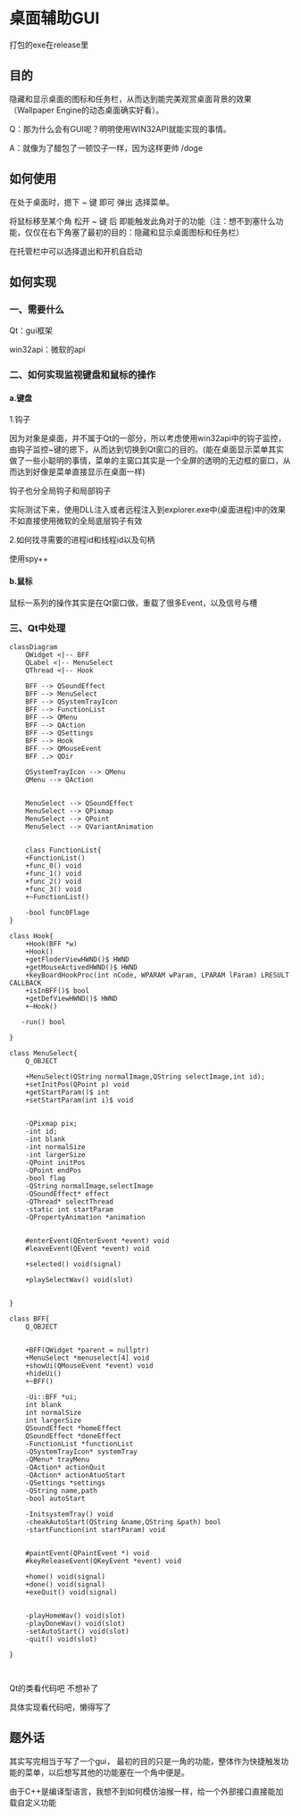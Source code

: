 # 桌面辅助GUI

打包的exe在release里


 ## 目的

隐藏和显示桌面的图标和任务栏，从而达到能完美观赏桌面背景的效果（Wallpaper Engine的动态桌面确实好看）。



Q：那为什么会有GUI呢？明明使用WIN32API就能实现的事情。

A：就像为了醋包了一顿饺子一样，因为这样更帅 /doge



## 如何使用

在处于桌面时，摁下 ~ 键 即可 弹出 选择菜单。

将鼠标移至某个角 松开 ~ 键 后 即能触发此角对于的功能（注：想不到塞什么功能，仅仅在右下角塞了最初的目的：隐藏和显示桌面图标和任务栏）

在托管栏中可以选择退出和开机自启动



## 如何实现

### 一、需要什么

Qt：gui框架

win32api：微软的api

### 二、如何实现监视键盘和鼠标的操作

#### a.键盘

1.钩子

因为对象是桌面，并不属于Qt的一部分，所以考虑使用win32api中的钩子监控，由钩子监控~键的摁下，从而达到切换到Qt窗口的目的。(能在桌面显示菜单其实做了一些小聪明的事情，菜单的主窗口其实是一个全屏的透明的无边框的窗口，从而达到好像是菜单直接显示在桌面一样)



钩子也分全局钩子和局部钩子

实际测试下来，使用DLL注入或者远程注入到explorer.exe中(桌面进程)中的效果不如直接使用微软的全局底层钩子有效



2.如何找寻需要的进程id和线程id以及句柄

使用spy++



#### b.鼠标

鼠标一系列的操作其实是在Qt窗口做，重载了很多Event，以及信号与槽



###  三、Qt中处理

```mermaid
classDiagram
	QWidget <|-- BFF
	QLabel <|-- MenuSelect
	QThread <|-- Hook
	
	BFF --> QSoundEffect
	BFF --> MenuSelect
	BFF --> QSystemTrayIcon
	BFF --> FunctionList
	BFF --> QMenu
	BFF --> QAction
	BFF --> QSettings
	BFF --> Hook
	BFF --> QMouseEvent
	BFF ..> QDir
	
	QSystemTrayIcon --> QMenu
	QMenu --> QAction
	
	
	MenuSelect --> QSoundEffect
	MenuSelect --> QPixmap
	MenuSelect --> QPoint
	MenuSelect --> QVariantAnimation
	
	
	class FunctionList{
    +FunctionList()
    +func_0() void
    +func_1() void
    +func_2() void
    +func_3() void
    +~FunctionList()

    -bool func0Flage
}

class Hook{
    +Hook(BFF *w)
    +Hook()
    +getFloderViewHWND()$ HWND
    +getMouseActivedHWND()$ HWND 
    +keyBoardHookProc(int nCode, WPARAM wParam, LPARAM lParam) LRESULT CALLBACK 
    +isInBFF()$ bool
    +getDefViewHWND()$ HWND
    +~Hook()

   -run() bool

}

class MenuSelect{
    Q_OBJECT

    +MenuSelect(QString normalImage,QString selectImage,int id);
    +setInitPos(QPoint p) void
    +getStartParam()$ int
    +setStartParam(int i)$ void


    -QPixmap pix;
    -int id;
    -int blank
    -int normalSize
    -int largerSize
    -QPoint initPos
    -QPoint endPos
    -bool flag
    -QString normalImage,selectImage
    -QSoundEffect* effect
    -QThread* selectThread
    -static int startParam
    -QPropertyAnimation *animation


    #enterEvent(QEnterEvent *event) void
    #leaveEvent(QEvent *event) void

    +selected() void(signal)

    +playSelectWav() void(slot)


}

class BFF{
    Q_OBJECT


    +BFF(QWidget *parent = nullptr)
    +MenuSelect *menuselect[4] void
    +showUi(QMouseEvent *event) void
    +hideUi()
    +~BFF()

    -Ui::BFF *ui;
    int blank
    int normalSize
    int largerSize
    QSoundEffect *homeEffect
    QSoundEffect *doneEffect
    -FunctionList *functionList
    -QSystemTrayIcon* systemTray
    -QMenu* trayMenu
    -QAction* actionQuit
    -QAction* actionAtuoStart
    -QSettings *settings
    -QString name,path
    -bool autoStart

    -InitsystemTray() void
    -cheakAutoStart(QString &name,QString &path) bool
    -startFunction(int startParam) void


    #paintEvent(QPaintEvent *) void
    #keyReleaseEvent(QKeyEvent *event) void

    +home() void(signal)
    +done() void(signal)
    +exeQuit() void(signal)


    -playHomeWav() void(slot)
    -playDoneWav() void(slot)
    -setAutoStart() void(slot)
    -quit() void(slot)

}



```

Qt的类看代码吧 不想补了



具体实现看代码吧，懒得写了



## 题外话

其实写完相当于写了一个gui， 最初的目的只是一角的功能，整体作为快捷触发功能的菜单，以后想写其他的功能塞在一个角中便是。

由于C++是编译型语言，我想不到如何模仿油猴一样，给一个外部接口直接能加载自定义功能

